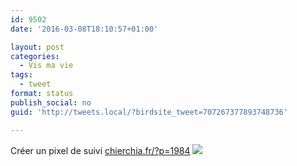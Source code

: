 ```yaml
---
id: 9502
date: '2016-03-08T18:10:57+01:00'

layout: post
categories:
  - Vis ma vie
tags:
  - tweet
format: status
publish_social: no
guid: 'http://tweets.local/?birdsite_tweet=707267377893748736'

---
```


Créer un pixel de suivi [chierchia.fr/?p=1984](http://chierchia.fr/?p=1984) ![](http://tweets.local/wp-content/uploads/twitter-archive/tweets_media/707267377893748736-CdC37pAUUAAZUy9.jpg)